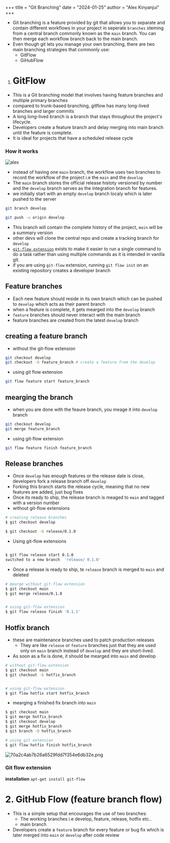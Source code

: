 +++
title = "Git Branching"
date = "2024-01-25"
author = "Alex Kinyanjui"
+++


- Git branching is a feature provided by git that allows you to separate and contain different workflows in your project  in seperate `branches`  steming from a central branch commonly known as the `main` branch. You can then merge each workflow branch back to the main branch.
- Even though git lets you manage your own branching,  there are two main branching strategies that commonly use:
	- GitFlow
	- GiHubFlow

1. # GitFlow
- This is a Git branching  model that involves having feature branches and multiple primary branches
- compared to trunk-based branching, gitflow has many long-lived branches and larger commits
- A long long-lived branch is a branch that stays throughout the project's lifecycle.
-  Developers create a feature branch and delay merging into main branch until the feature is complete.
-  It is ideal for projects that have a scheduled release cycle


### How it works
![alex](/img/al.png?width=200&height=100)

- instead of having one `main` branch, the workflow uses two branches to record the workflow of the project i.e the `main` and the `develop`
- The `main` branch stores the official release histoty versioned by number and the `develop` branch serves as the integration branch for features.
- we initially start with an empty `develop` branch  localy which is later pushed to the server
```sh
git branch develop

git push -u origin develop

```
- This branch will contain the complete history of the project, `main` will be a summary version
- other devs will clone the central repo and create a tracking branch for `develop`
- [`git-flow extension`](https://skoch.github.io/Git-Workflow/) exists to make it easier to run a single command to do a task rather than using multiple commands as it is intended in vanilla git.
 - if you are using `git-flow` extension, running `git flow init` on an existing repository creates a developer branch


 ## Feature branches
- Each new feature should reside in its own branch which can be pushed to `develop` which acts as their parent branch
- when a feature is complete, it gets mearged into the `develop` branch
- `feature` branches should never interact with the main branch
- feature branches are created from the latest  `develop` branch

## creating a feature branch
- without the git-flow extension
```sh
git checkout develop
git checkout -b feature_branch # create a feature from the develop
```

- using git flow extension
```sh
git flow feature start feature_branch
```

## mearging the branch
- when you are done with the feaure branch, you meage it into `develop` branch
```sh
git checkout develop
git merge feature_branch
```
- using git-flow extension
```sh
git flow feature finish feature_branch
```


## Release branches
- Once `develop` has enough features or the release date is close, developers fork a release branch off `develop`
 - Forking this branch starts the release cycle, meaning that no new features are added, just bug fixes
 - Once its ready to ship, the release branch is meaged to `main` and tagged with a version number
 - without git-flow extensions
```sh
# creating release branches
$ git checkout develop

$ git checkout -b release/0.1.0
```
- Using git-flow extensions
```sh

$ git flow release start 0.1.0
switched to a new branch  'release/ 0.1.0'
```
- Once a release is ready to ship, te `release` branch is merged to `main` and deleted
```sh
# mearge without git-flow extension
$ git checkout main
$ git merge release/0.1.0


# using git-flow extension
$ git flow release finish '0.1.1'
```

## Hotfix branch
- these are maintenance branches used to patch production releases
	- They are like `release` or `feature` branches just that they are used only on  `main`  branch instead of `develop` and they are short-lived.
- As soon as a fix is done, it should be mearged into `main` and develop

```sh
# without git-flow extension
$ git checkout main
$ git checkout -b hotfix_branch


# using git-flow extension
$ git flow hotfix start hotfix_branch
```

- mearging a finished fix branch into `main`
```sh
$ git checkout main
$ git merge hotfix_branch
$ git checkout develop
$ git merge hotfix_branch
$ git branch -D hotfix_branch

# using git extension
$ git flow hotfix finish hotfix_branch
```

![70a2c4ab7b26a6529fdd7f354e6db32e.png](:/27b2831a436641aba248570677b065c9)

### Git flow extension
**installation**
`apt-get install git-flow`


# 2. GitHub Flow (feature branch flow)
- This is a simple setup that encourages the use of two branches:
	- The working branches i.e develop, feature, release, hotfix etc..
	- main branch
- Developers create a `feature` branch for every feature or bug fix which is later  merged into `main` or `develop` after code review
